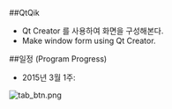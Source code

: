 ##QtQik
* Qt Creator 를 사용하여 화면을 구성해본다.
* Make window form using Qt Creator.

##일정 (Program Progress)
* 2015년 3월 1주:

![tab_btn.png](https://github.com/darongyi/QtDemoDlg/blob/master/tab_btn.png)  


